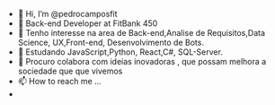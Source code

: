 - 👋 Hi, I’m @pedrocamposfit
- 💼  Back-end Developer at FitBank 450
- 👀 Tenho interesse na area de Back-end,Analise de Requisitos,Data Science, UX,Front-end, Desenvolvimento de Bots.
- 🌱 Estudando JavaScript,Python, React,C#, SQL-Server.
- 💞️ Procuro colabora com ideias inovadoras , que possam melhora a sociedade que que vivemos
- 📫 How to reach me ...
- 

<!---
pedrocamposfit/pedrocamposfit is a ✨ special ✨ repository because its `README.md` (this file) appears on your GitHub profile.
You can click the Preview link to take a look at your changes.
--->
